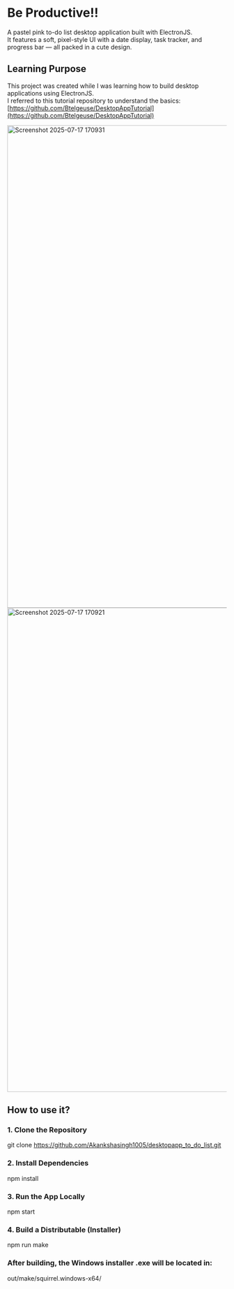 # Be  Productive!!

A pastel pink to-do list desktop application built with ElectronJS.  
It features a soft, pixel-style UI with a date display, task tracker, and progress bar — all packed in a cute design.

## Learning Purpose

This project was created while I was learning how to build desktop applications using ElectronJS.  
I referred to this tutorial repository to understand the basics:  
[https://github.com/Btelgeuse/DesktopAppTutorial](https://github.com/Btelgeuse/DesktopAppTutorial)

<img width="1058" height="1106" alt="Screenshot 2025-07-17 170931" src="https://github.com/user-attachments/assets/bf14f445-f480-4cb2-b694-5a965b4d324b" />
<img width="1056" height="1110" alt="Screenshot 2025-07-17 170921" src="https://github.com/user-attachments/assets/3a00977b-f78b-45e9-9f70-528878dc1dc3" />

## How to use it?
### 1. Clone the Repository

git clone https://github.com/Akankshasingh1005/desktopapp_to_do_list.git

### 2. Install Dependencies

npm install

### 3. Run the App Locally

npm start

### 4. Build a Distributable (Installer)

npm run make

### After building, the Windows installer .exe will be located in:

out/make/squirrel.windows-x64/




